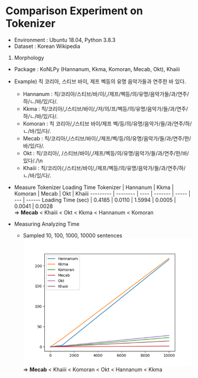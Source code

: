 # Comparison Experiment on Tokenizer
* Environment : Ubuntu 18.04, Python 3.8.3
* Dataset : Korean Wikipedia

1) Morphology
* Package : KoNLPy (Hannanum, Kkma, Komoran, Mecab, Okt), Khaiii
* Example) 칙 코리아, 스티브 바이, 제프 벡등의 유명 음악가들과 연주한 바 있다.
    * Hannanum : 칙/코리아/스티브/바/이/,/제프/벡등/의/유명/음악가들/과/연주/하/ㄴ/바/있/다/.
    * Kkma : 칙/코리아/,/스티브/바이/,/저/의/프/벡등/의/유명/음악가/들/과/연주/하/ㄴ/바/있/다/.
    * Komoran : 칙 코리아/,/스티브 바이/제프 벡/등/의/유명/음악가/들/과/연주/하/ㄴ/바/있/다/.
    * Mecab : 칙/코리아/,/스티브/바이/,/제프/벡/등/의/유명/음악가/들/과/연주/한/바/있/다/.
    * Okt : 칙/코리아/, /스티브/바이/,/제프/벡등/의/유명/음악가/들/과/연주/한/바/있다/./\n
    * Khaiii : 칙/코리아/,/스티브/바이/,/제프/벡등/의/유명/음악가/들/과/연주/하/ㄴ/바/있/다/.
* Measure Tokenizer Loading Time
    Tokenizer | Hannanum | Kkma | Komoran | Mecab | Okt | Khaiii
    --------- | -------- | ---- | ------- | ----- | --- | ------
    Loading Time (sec) | 0.4185 | 0.0110 | 1.5994 | 0.0005 | 0.0041 | 0.0028  
=>  **Mecab** < Khaiii < Okt < Kkma < Hannanum < Komoran

* Measuring Analyzing Time
    * Sampled 10, 100, 1000, 10000 sentences
    ![morph_result](./morph_result.png)  
=> **Mecab** < Khaiii < Komoran < Okt < Hannanum < Kkma 
